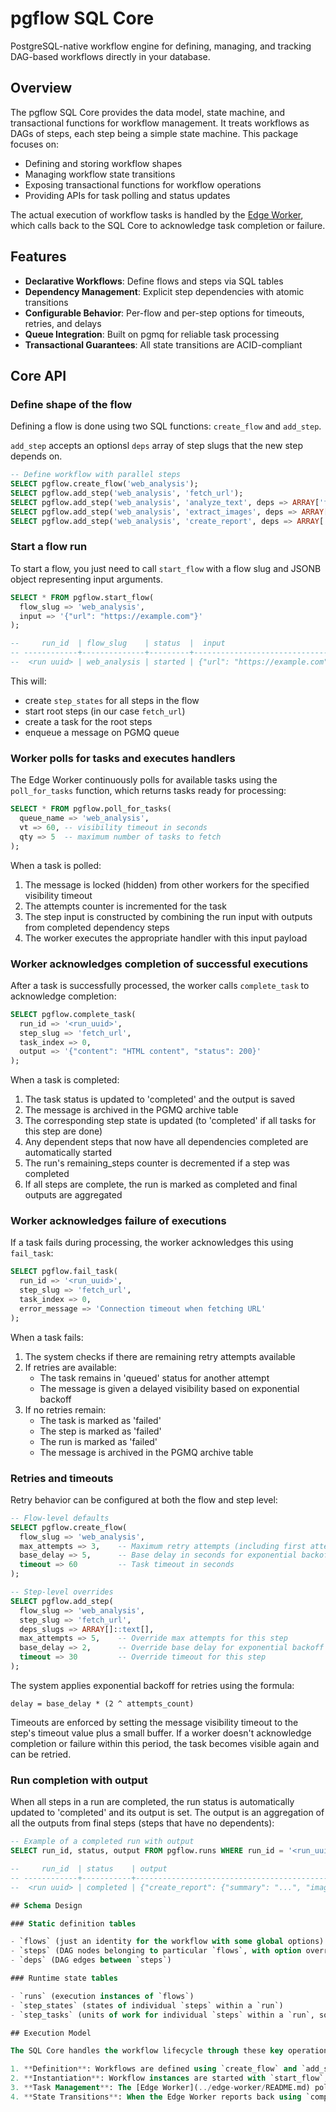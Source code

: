 # pgflow SQL Core

PostgreSQL-native workflow engine for defining, managing, and tracking DAG-based workflows directly in your database.

## Overview

The pgflow SQL Core provides the data model, state machine, and transactional functions for workflow management. It treats workflows as DAGs of steps, each step being a simple state machine. This package focuses on:

- Defining and storing workflow shapes
- Managing workflow state transitions
- Exposing transactional functions for workflow operations
- Providing APIs for task polling and status updates

The actual execution of workflow tasks is handled by the [Edge Worker](../edge-worker/README.md), which calls back to the SQL Core to acknowledge task completion or failure.

## Features

- **Declarative Workflows**: Define flows and steps via SQL tables
- **Dependency Management**: Explicit step dependencies with atomic transitions
- **Configurable Behavior**: Per-flow and per-step options for timeouts, retries, and delays
- **Queue Integration**: Built on pgmq for reliable task processing
- **Transactional Guarantees**: All state transitions are ACID-compliant

## Core API

### Define shape of the flow

Defining a flow is done using two SQL functions: `create_flow` and `add_step`.

`add_step` accepts an optionsl `deps` array of step slugs that the new step depends on.

```sql
-- Define workflow with parallel steps
SELECT pgflow.create_flow('web_analysis');
SELECT pgflow.add_step('web_analysis', 'fetch_url');
SELECT pgflow.add_step('web_analysis', 'analyze_text', deps => ARRAY['fetch_url']);
SELECT pgflow.add_step('web_analysis', 'extract_images', deps => ARRAY['fetch_url']);
SELECT pgflow.add_step('web_analysis', 'create_report', deps => ARRAY['analyze_text', 'extract_images']);
```

### Start a flow run

To start a flow, you just need to call `start_flow` with a flow slug and JSONB object representing input arguments.

```sql
SELECT * FROM pgflow.start_flow(
  flow_slug => 'web_analysis', 
  input => '{"url": "https://example.com"}'
);

--     run_id  | flow_slug    | status  |  input                         | output | remaining_steps 
-- ------------+--------------+---------+--------------------------------+--------+-----------------
--  <run uuid> | web_analysis | started | {"url": "https://example.com"} | [NULL] |               4
```

This will:

- create `step_states` for all steps in the flow
- start root steps (in our case `fetch_url`)
- create a task for the root steps
- enqueue a message on PGMQ queue

### Worker polls for tasks and executes handlers

The Edge Worker continuously polls for available tasks using the `poll_for_tasks` function, which returns tasks ready for processing:

```sql
SELECT * FROM pgflow.poll_for_tasks(
  queue_name => 'web_analysis',
  vt => 60, -- visibility timeout in seconds
  qty => 5  -- maximum number of tasks to fetch
);
```

When a task is polled:
1. The message is locked (hidden) from other workers for the specified visibility timeout
2. The attempts counter is incremented for the task
3. The step input is constructed by combining the run input with outputs from completed dependency steps
4. The worker executes the appropriate handler with this input payload

### Worker acknowledges completion of successful executions

After a task is successfully processed, the worker calls `complete_task` to acknowledge completion:

```sql
SELECT pgflow.complete_task(
  run_id => '<run_uuid>',
  step_slug => 'fetch_url',
  task_index => 0,
  output => '{"content": "HTML content", "status": 200}'
);
```

When a task is completed:
1. The task status is updated to 'completed' and the output is saved
2. The message is archived in the PGMQ archive table
3. The corresponding step state is updated (to 'completed' if all tasks for this step are done)
4. Any dependent steps that now have all dependencies completed are automatically started
5. The run's remaining_steps counter is decremented if a step was completed
6. If all steps are complete, the run is marked as completed and final outputs are aggregated

### Worker acknowledges failure of executions

If a task fails during processing, the worker acknowledges this using `fail_task`:

```sql
SELECT pgflow.fail_task(
  run_id => '<run_uuid>',
  step_slug => 'fetch_url',
  task_index => 0,
  error_message => 'Connection timeout when fetching URL'
);
```

When a task fails:
1. The system checks if there are remaining retry attempts available
2. If retries are available:
   - The task remains in 'queued' status for another attempt
   - The message is given a delayed visibility based on exponential backoff
3. If no retries remain:
   - The task is marked as 'failed'
   - The step is marked as 'failed'
   - The run is marked as 'failed'
   - The message is archived in the PGMQ archive table

### Retries and timeouts

Retry behavior can be configured at both the flow and step level:

```sql
-- Flow-level defaults
SELECT pgflow.create_flow(
  flow_slug => 'web_analysis',
  max_attempts => 3,    -- Maximum retry attempts (including first attempt)
  base_delay => 5,      -- Base delay in seconds for exponential backoff
  timeout => 60         -- Task timeout in seconds
);

-- Step-level overrides
SELECT pgflow.add_step(
  flow_slug => 'web_analysis',
  step_slug => 'fetch_url',
  deps_slugs => ARRAY[]::text[],
  max_attempts => 5,    -- Override max attempts for this step
  base_delay => 2,      -- Override base delay for exponential backoff
  timeout => 30         -- Override timeout for this step
);
```

The system applies exponential backoff for retries using the formula:
```
delay = base_delay * (2 ^ attempts_count)
```

Timeouts are enforced by setting the message visibility timeout to the step's timeout value plus a small buffer. If a worker doesn't acknowledge completion or failure within this period, the task becomes visible again and can be retried.

### Run completion with output

When all steps in a run are completed, the run status is automatically updated to 'completed' and its output is set. The output is an aggregation of all the outputs from final steps (steps that have no dependents):

```sql
-- Example of a completed run with output
SELECT run_id, status, output FROM pgflow.runs WHERE run_id = '<run_uuid>';

--     run_id  | status    | output
-- ------------+-----------+-----------------------------------------------------
--  <run uuid> | completed | {"create_report": {"summary": "...", "images": 5}}

## Schema Design

### Static definition tables

- `flows` (just an identity for the workflow with some global options)
- `steps` (DAG nodes belonging to particular `flows`, with option overrides)
- `deps` (DAG edges between `steps`)

### Runtime state tables

- `runs` (execution instances of `flows`)
- `step_states` (states of individual `steps` within a `run`)
- `step_tasks` (units of work for individual `steps` within a `run`, so we can have fanouts)

## Execution Model

The SQL Core handles the workflow lifecycle through these key operations:

1. **Definition**: Workflows are defined using `create_flow` and `add_step`
2. **Instantiation**: Workflow instances are started with `start_flow`, creating a new run
3. **Task Management**: The [Edge Worker](../edge-worker/README.md) polls for available tasks using `poll_for_tasks`
4. **State Transitions**: When the Edge Worker reports back using `complete_task` or `fail_task`, the SQL Core handles state transitions and schedules dependent steps
